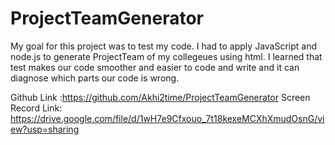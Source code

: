 # ProjectTeamGenerator

My goal for this project was to test my code. I had to apply JavaScript and node.js to generate ProjectTeam of my collegeues using html.
I learned that test makes our code smoother and easier to code and write and it can diagnose which parts our code is wrong.

Github Link :https://github.com/Akhi2time/ProjectTeamGenerator
Screen Record Link: https://drive.google.com/file/d/1wH7e9Cfxouo_7t18kexeMCXhXmudOsnG/view?usp=sharing
